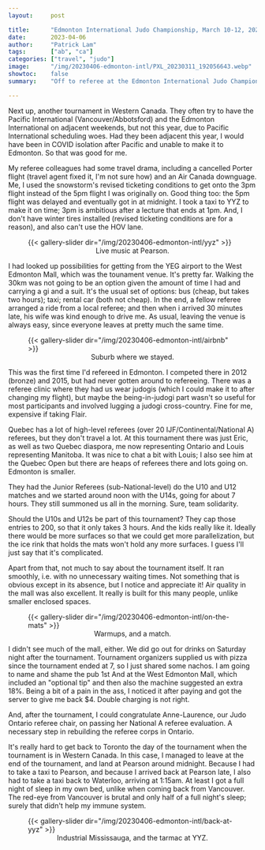 ```yaml
---
layout:     post

title:      "Edmonton International Judo Championship, March 10-12, 2023"
date:       2023-04-06
author:     "Patrick Lam"
tags:       ["ab", "ca"]
categories: ["travel", "judo"]
image:      "/img/20230406-edmonton-intl/PXL_20230311_192056643.webp"
showtoc:    false
summary:    "Off to referee at the Edmonton International Judo Championship for the first time. Easier to get to than Vancouver for a short weekend."

---
```


<style>
.post-heading h1  { color: yellow; text-shadow: 2px 2px 2px grey; }
.meta { color: yellow; }
</style>

Next up, another tournament in Western Canada. They often try to have
the Pacific International (Vancouver/Abbotsford) and the Edmonton International
on adjacent weekends, but not this year, due to Pacific International
scheduling woes. Had they been adjacent this year, I would have been in COVID
isolation after Pacific and unable to make it to Edmonton. So that was good
for me.

My referee colleagues had some travel drama, including a cancelled
Porter flight (travel agent fixed it, I'm not sure how) and an Air
Canada downguage.  Me, I used the snowstorm's revised ticketing
conditions to get onto the 3pm flight instead of the 5pm flight I was
originally on. Good thing too: the 5pm flight was delayed and
eventually got in at midnight. I took a taxi to YYZ to make it on
time; 3pm is ambitious after a lecture that ends at 1pm.  And, I don't
have winter tires installed (revised ticketing conditions are for a
reason), and also can't use the HOV lane.

<figure>
{{< gallery-slider dir="/img/20230406-edmonton-intl/yyz" >}}
<figcaption style="text-align:center">Live music at Pearson.</figcaption>
</figure>

I had looked up possibilities for getting from the YEG airport to the West Edmonton Mall,
which was the tounament venue. It's pretty far. Walking the 30km was not going to be an option
given the amount of time I had and carrying a gi and a suit. It's the usual set of options:
bus (cheap, but takes two hours); taxi; rental car (both not cheap). In the end, a fellow referee
arranged a ride from a local referee; and then when i arrived 30 minutes late, his wife was
kind enough to drive me. As usual, leaving the venue is always easy, since everyone leaves at
pretty much the same time.

<figure>
{{< gallery-slider dir="/img/20230406-edmonton-intl/airbnb" >}}
<figcaption style="text-align:center">Suburb where we stayed.</figcaption>
</figure>

This was the first time I'd refereed in Edmonton. I competed there in
2012 (bronze) and 2015, but had never gotten around to
refereeing. There was a referee clinic where they had us wear judogis
(which I could make it to after changing my flight), but maybe the
being-in-judogi part wasn't so useful for most participants and
involved lugging a judogi cross-country. Fine for me, expensive if taking Flair.

Quebec has a lot of high-level referees (over 20 IJF/Continental/National A)
referees, but they don't travel a lot. At this tournament there was just Eric,
as well as two Quebec diaspora, me now representing Ontario and Louis representing
Manitoba. It was nice to chat a bit with Louis; I also see him at the Quebec Open but there are
heaps of referees there and lots going on. Edmonton is smaller.

They had the Junior Referees (sub-National-level) do the U10 and U12 matches
and we started around noon with the U14s, going for about 7 hours. They still summoned us all
in the morning. Sure, team solidarity.

Should the U10s and U12s be part of this tournament? They cap those
entries to 200, so that it only takes 3 hours. And the kids really like
it. Ideally there would be more surfaces so that we could get more
parallelization, but the ice rink that holds the mats won't hold any
more surfaces. I guess I'll just say that it's complicated.

Apart from that, not much to say about the tournament itself. It ran smoothly,
i.e. with no unnecessary waiting times. Not something that is obvious except in
its absence, but I notice and appreciate it! Air quality in the mall was also excellent.
It really is built for this many people, unlike smaller enclosed spaces.

<figure>
{{< gallery-slider dir="/img/20230406-edmonton-intl/on-the-mats" >}}
<figcaption style="text-align:center">Warmups, and a match.</figcaption>
</figure>

I didn't see much of the mall, either. We did go out for drinks on Saturday night
after the tournament. Tournament organizers supplied us with pizza since the tournament ended at 7, so
I just shared some nachos. I am going to name and shame the pub 1st And at the West Edmonton
Mall, which included an "optional tip" and then also the machine suggested an extra 18%.
Being a bit of a pain in the ass, I noticed it after paying and got the server to give me back
$4. Double charging is not right.

And, after the tournament, I could congratulate Anne-Laurence, our Judo Ontario referee chair,
on passing her National A referee evaluation. A necessary step in rebuilding the referee corps
in Ontario.

It's really hard to get back to Toronto the day of the tournament when
the tournament is in Western Canada. In this case, I managed to leave
at the end of the tournament, and land at Pearson around
midnight. Because I had to take a taxi to Pearson, and because I
arrived back at Pearson late, I also had to take a taxi back to Waterloo, arriving
at 1:15am. At least I
got a full night of sleep in my own bed, unlike when coming back from
Vancouver. The red-eye from Vancouver is brutal and only half of a
full night's sleep; surely that didn't help my immune system.

<figure>
{{< gallery-slider dir="/img/20230406-edmonton-intl/back-at-yyz" >}}
<figcaption style="text-align:center">Industrial Mississauga, and the tarmac at YYZ.</figcaption>
</figure>

